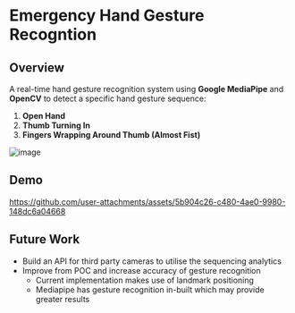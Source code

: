 # Emergency Hand Gesture Recogntion

## Overview

A real-time hand gesture recognition system using **Google MediaPipe** and **OpenCV** to detect a specific hand gesture sequence:

1. **Open Hand**
2. **Thumb Turning In**
3. **Fingers Wrapping Around Thumb (Almost Fist)**

![image](https://github.com/user-attachments/assets/cfb9ce1a-7103-45e6-bf2c-54ee8b3c4ccb)

## Demo
https://github.com/user-attachments/assets/5b904c26-c480-4ae0-9980-148dc6a04668

## Future Work

* Build an API for third party cameras to utilise the sequencing analytics
* Improve from POC and increase accuracy of gesture recognition
  * Current implementation makes use of landmark positioning
  * Mediapipe has gesture recognition in-built which may provide greater results
